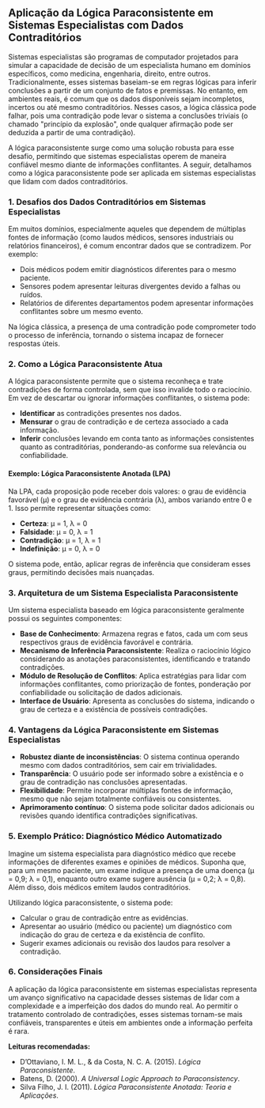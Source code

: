 
## Aplicação da Lógica Paraconsistente em Sistemas Especialistas com Dados Contraditórios

Sistemas especialistas são programas de computador projetados para simular a capacidade de decisão de um especialista humano em domínios específicos, como medicina, engenharia, direito, entre outros. Tradicionalmente, esses sistemas baseiam-se em regras lógicas para inferir conclusões a partir de um conjunto de fatos e premissas. No entanto, em ambientes reais, é comum que os dados disponíveis sejam incompletos, incertos ou até mesmo contraditórios. Nesses casos, a lógica clássica pode falhar, pois uma contradição pode levar o sistema a conclusões triviais (o chamado "princípio da explosão", onde qualquer afirmação pode ser deduzida a partir de uma contradição).

A lógica paraconsistente surge como uma solução robusta para esse desafio, permitindo que sistemas especialistas operem de maneira confiável mesmo diante de informações conflitantes. A seguir, detalhamos como a lógica paraconsistente pode ser aplicada em sistemas especialistas que lidam com dados contraditórios.

### 1. **Desafios dos Dados Contraditórios em Sistemas Especialistas**

Em muitos domínios, especialmente aqueles que dependem de múltiplas fontes de informação (como laudos médicos, sensores industriais ou relatórios financeiros), é comum encontrar dados que se contradizem. Por exemplo:

- Dois médicos podem emitir diagnósticos diferentes para o mesmo paciente.
- Sensores podem apresentar leituras divergentes devido a falhas ou ruídos.
- Relatórios de diferentes departamentos podem apresentar informações conflitantes sobre um mesmo evento.

Na lógica clássica, a presença de uma contradição pode comprometer todo o processo de inferência, tornando o sistema incapaz de fornecer respostas úteis.

### 2. **Como a Lógica Paraconsistente Atua**

A lógica paraconsistente permite que o sistema reconheça e trate contradições de forma controlada, sem que isso invalide todo o raciocínio. Em vez de descartar ou ignorar informações conflitantes, o sistema pode:

- **Identificar** as contradições presentes nos dados.
- **Mensurar** o grau de contradição e de certeza associado a cada informação.
- **Inferir** conclusões levando em conta tanto as informações consistentes quanto as contraditórias, ponderando-as conforme sua relevância ou confiabilidade.

#### Exemplo: Lógica Paraconsistente Anotada (LPA)

Na LPA, cada proposição pode receber dois valores: o grau de evidência favorável (μ) e o grau de evidência contrária (λ), ambos variando entre 0 e 1. Isso permite representar situações como:

- **Certeza**: μ = 1, λ = 0
- **Falsidade**: μ = 0, λ = 1
- **Contradição**: μ = 1, λ = 1
- **Indefinição**: μ = 0, λ = 0

O sistema pode, então, aplicar regras de inferência que consideram esses graus, permitindo decisões mais nuançadas.

### 3. **Arquitetura de um Sistema Especialista Paraconsistente**

Um sistema especialista baseado em lógica paraconsistente geralmente possui os seguintes componentes:

- **Base de Conhecimento**: Armazena regras e fatos, cada um com seus respectivos graus de evidência favorável e contrária.
- **Mecanismo de Inferência Paraconsistente**: Realiza o raciocínio lógico considerando as anotações paraconsistentes, identificando e tratando contradições.
- **Módulo de Resolução de Conflitos**: Aplica estratégias para lidar com informações conflitantes, como priorização de fontes, ponderação por confiabilidade ou solicitação de dados adicionais.
- **Interface de Usuário**: Apresenta as conclusões do sistema, indicando o grau de certeza e a existência de possíveis contradições.

### 4. **Vantagens da Lógica Paraconsistente em Sistemas Especialistas**

- **Robustez diante de inconsistências**: O sistema continua operando mesmo com dados contraditórios, sem cair em trivialidades.
- **Transparência**: O usuário pode ser informado sobre a existência e o grau de contradição nas conclusões apresentadas.
- **Flexibilidade**: Permite incorporar múltiplas fontes de informação, mesmo que não sejam totalmente confiáveis ou consistentes.
- **Aprimoramento contínuo**: O sistema pode solicitar dados adicionais ou revisões quando identifica contradições significativas.

### 5. **Exemplo Prático: Diagnóstico Médico Automatizado**

Imagine um sistema especialista para diagnóstico médico que recebe informações de diferentes exames e opiniões de médicos. Suponha que, para um mesmo paciente, um exame indique a presença de uma doença (μ = 0,9; λ = 0,1), enquanto outro exame sugere ausência (μ = 0,2; λ = 0,8). Além disso, dois médicos emitem laudos contraditórios.

Utilizando lógica paraconsistente, o sistema pode:

- Calcular o grau de contradição entre as evidências.
- Apresentar ao usuário (médico ou paciente) um diagnóstico com indicação do grau de certeza e da existência de conflito.
- Sugerir exames adicionais ou revisão dos laudos para resolver a contradição.

### 6. **Considerações Finais**

A aplicação da lógica paraconsistente em sistemas especialistas representa um avanço significativo na capacidade desses sistemas de lidar com a complexidade e a imperfeição dos dados do mundo real. Ao permitir o tratamento controlado de contradições, esses sistemas tornam-se mais confiáveis, transparentes e úteis em ambientes onde a informação perfeita é rara.

**Leituras recomendadas:**
- D’Ottaviano, I. M. L., & da Costa, N. C. A. (2015). *Lógica Paraconsistente*.
- Batens, D. (2000). *A Universal Logic Approach to Paraconsistency*.
- Silva Filho, J. I. (2011). *Lógica Paraconsistente Anotada: Teoria e Aplicações*.


